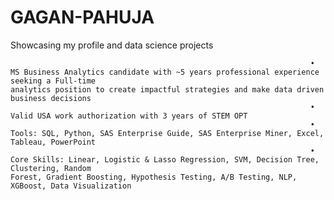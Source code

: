 # GAGAN-PAHUJA                                                               
Showcasing my profile and data science projects

                                                                        

                                                                       •	MS Business Analytics candidate with ~5 years professional experience seeking a Full-time                                                                                 analytics position to create impactful strategies and make data driven business decisions 
                                                                       •	Valid USA work authorization with 3 years of STEM OPT
                                                                       •	Tools: SQL, Python, SAS Enterprise Guide, SAS Enterprise Miner, Excel, Tableau, PowerPoint
                                                                       •	Core Skills: Linear, Logistic & Lasso Regression, SVM, Decision Tree, Clustering, Random                                                                                 Forest, Gradient Boosting, Hypothesis Testing, A/B Testing, NLP, XGBoost, Data Visualization
